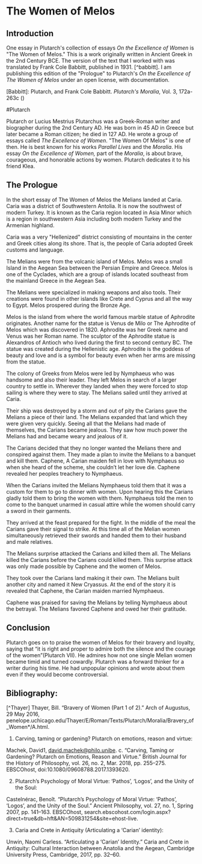 # The Women of Melos

## Introduction

One essay in Plutarch's collection of essays *On the Excellence of Women* is "The Women of Melos." This is a work originally written in Ancient Greek in the 2nd Century BCE. The version of the text that I  worked with was translated by Frank Cole Babbitt, published in 1931. [^babbitt]. I am publishing this edition of the "Prologue" to Plutarch's *On the Excellence of The Women of Melos* under an open license, with documentation.

[Babbitt]: Plutarch, and Frank Cole Babbitt. *Plutarch's Moralia*, Vol. 3, 172a-263c ()

#Plutarch

Plutarch or Lucius Mestrius Plutarchus was a Greek-Roman writer and biographer during the 2nd Century AD. He was born in 45 AD in  Greece but later became a Roman citizen; he died in 127 AD. He wrote a group of essays called *The Excellence of Women*. "The Women Of Melos" is one of then. He is best known for his works *Parallel Lives* and the *Moralia*. His essay *On the Excellence of Women,* part of the *Moralia*, is about brave, courageous, and honorable actions by women. Plutarch dedicates it to his friend Klea.


## The Prologue


In the short essay of The Women of Melos the Melians landed at Caria. Caria was a district of Southwestern Antolia. It is now the southwest of modern Turkey. It is known as the Caria region located in Asia Minor which is a region in southwestern Asia including both modern Turkey and the Armenian highland.

Caria was a very "Hellenized" district consisting of mountains in the center and Greek cities along its shore. That is, the people of Caria adopted Greek customs and language.

The Melians were from the volcanic island of Melos. Melos was a small Island in the Aegean Sea between the Persian Empire and Greece. Melos is one of the Cyclades, which are a group of islands located southeast from the mainland Greece in the Aegean Sea.

The Melians were specialized in making weapons and also tools. Their creations were found in other islands like Crete and Cyprus and all the way to Egypt. Melos prospered during the Bronze Age.

Melos is the island from where the world famous marble statue of Aphrodite originates. Another name for the statue is Venus de Milo or The Aphrodite of Melos which was discovered in 1820. Aphrodite was her Greek name and Venus was her Roman name. The sculptor of the Aphrodite statue is Alexandros of Antioch who lived during the first to second century BC. The statue was created during the Hellenistic age. Aphrodite is the goddess of beauty and love and is a symbol for beauty even when her arms are missing from the statue.

The colony of Greeks from Melos were led by Nymphaeus who was handsome and also their leader. They left Melos in search of a larger country to settle in. Wherever they landed when they were forced to stop sailing is where they were to stay. The Melians sailed until they arrived at Caria.

Their ship was destroyed by a storm and out of pity the Carians gave the Melians a piece of their land. The Melians expanded that land which they were given very quickly. Seeing all that the Melians had made of themselves, the Carians became jealous. They saw how much power the Melians had and became weary and jealous of it.

The Carians decided that they no longer wanted the Melians there and conspired against them. They made a plan to invite the Melians to a banquet and kill them. Caphene, A Carian maiden fell in love with Nymphaeus so when she heard of the scheme, she couldn’t let her love die. Caphene revealed her peoples treachery to Nymphaeus.

When the Carians invited the Melians Nymphaeus told them that it was a custom for them to go to dinner with women. Upon hearing this the Carians gladly told them to bring the women with them. Nymphaeus told the men to come to the banquet unarmed in casual attire while the women should carry a sword in their garments.

They arrived at the feast prepared for the fight. In the middle of the meal the Carians gave their signal to strike. At this time all of the Melian women simultaneously retrieved their swords and handed them to their husband and male relatives.

The Melians surprise attacked the Carians and killed them all. The Melians killed the Carians before the Carians could killed them. This surprise attack was only made possible by Caphene and the women of Melos.

They took over the Carians land making it their own. The Melians built another city and named it New Cryassus. At the end of the story it is revealed that Caphene, the Carian maiden married Nymphaeus.

Caphene was praised for saving the Melians by telling Nymphaeus about the betrayal. The Melians favored Caphene and owed her their gratitude.

## Conclusion
Plutarch goes on to praise the women of Melos for their bravery and loyalty, saying that “it is right and proper to admire both the silence and the courage of the women”(Plutarch VII). He admires how not one single Melian women became timid and turned cowardly. Plutarch was a forward thinker for a writer during his time. He had unpopular opinions and wrote about them even if they would become controversial.


## Bibliography:

[^Thayer] Thayer, Bill. “Bravery of Women (Part 1 of 2).” Arch of Augustus, 29 May 2016, penelope.uchicago.edu/Thayer/E/Roman/Texts/Plutarch/Moralia/Bravery_of_Women*/A.html.

1. Carving, taming or gardening? Plutarch on emotions, reason and virtue:

Machek, David1, david.machek@philo.unibe. c. “Carving, Taming or Gardening? Plutarch on Emotions, Reason and Virtue.” British Journal for the History of Philosophy, vol. 26, no. 2, Mar. 2018, pp. 255–275. EBSCOhost, doi:10.1080/09608788.2017.1393620.

2. Plutarch’s Psychology of Moral Virtue: ‘Pathos’, ‘Logos’, and the Unity of the Soul:

Castelnérac, Benoît. “Plutarch’s Psychology of Moral Virtue: ‘Pathos’, ‘Logos’, and the Unity of the Soul.” Ancient Philosophy, vol. 27, no. 1, Spring 2007, pp. 141–163. EBSCOhost, search.ebscohost.com/login.aspx?direct=true&db=hft&AN=509831254&site=ehost-live.

3. Caria and Crete in Antiquity (Articulating a ‘Carian’ identity):

Unwin, Naomi Carless. “Articulating a ‘Carian’ Identity.” Caria and Crete in Antiquity: Cultural Interaction between Anatolia and the Aegean, Cambridge University Press, Cambridge, 2017, pp. 32–60.
